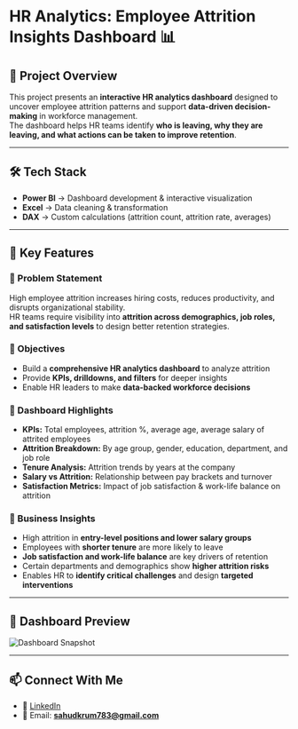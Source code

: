 # HR Analytics: Employee Attrition Insights Dashboard 📊  

## 📌 Project Overview  
This project presents an **interactive HR analytics dashboard** designed to uncover employee attrition patterns and support **data-driven decision-making** in workforce management.  
The dashboard helps HR teams identify **who is leaving, why they are leaving, and what actions can be taken to improve retention**.  

---

## 🛠️ Tech Stack  
- **Power BI** → Dashboard development & interactive visualization  
- **Excel** → Data cleaning & transformation  
- **DAX** → Custom calculations (attrition count, attrition rate, averages)  

---

## 🚀 Key Features  

### 🔹 Problem Statement  
High employee attrition increases hiring costs, reduces productivity, and disrupts organizational stability.  
HR teams require visibility into **attrition across demographics, job roles, and satisfaction levels** to design better retention strategies.  

### 🔹 Objectives  
- Build a **comprehensive HR analytics dashboard** to analyze attrition  
- Provide **KPIs, drilldowns, and filters** for deeper insights  
- Enable HR leaders to make **data-backed workforce decisions**  

### 🔹 Dashboard Highlights  
- **KPIs:** Total employees, attrition %, average age, average salary of attrited employees  
- **Attrition Breakdown:** By age group, gender, education, department, and job role  
- **Tenure Analysis:** Attrition trends by years at the company  
- **Salary vs Attrition:** Relationship between pay brackets and turnover  
- **Satisfaction Metrics:** Impact of job satisfaction & work-life balance on attrition  

### 🔹 Business Insights  
- High attrition in **entry-level positions and lower salary groups**  
- Employees with **shorter tenure** are more likely to leave  
- **Job satisfaction and work-life balance** are key drivers of retention  
- Certain departments and demographics show **higher attrition risks**  
- Enables HR to **identify critical challenges** and design **targeted interventions**  

---

## 📸 Dashboard Preview  
![Dashboard Snapshot](HR-Analytics-DB/Snapshot%20of%20HRDB.png)  

---

## 📫 Connect With Me  
- 💼 [LinkedIn](https://www.linkedin.com/in/anushka-sahu-22)  
- 📧 Email: **sahudkrum783@gmail.com**  
